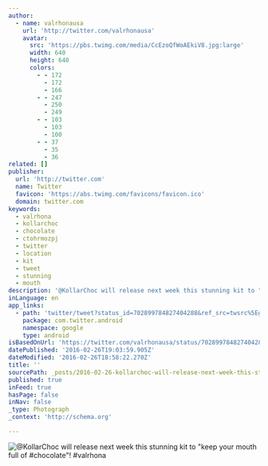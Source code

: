 ```yaml
---
author:
  - name: valrhonausa
    url: 'http://twitter.com/valrhonausa'
    avatar:
      src: 'https://pbs.twimg.com/media/CcEzoQfWoAEkiV8.jpg:large'
      width: 640
      height: 640
      colors:
        - - 172
          - 172
          - 166
        - - 247
          - 250
          - 249
        - - 103
          - 103
          - 100
        - - 37
          - 35
          - 36
related: []
publisher:
  url: 'http://twitter.com'
  name: Twitter
  favicon: 'https://abs.twimg.com/favicons/favicon.ico'
  domain: twitter.com
keywords:
  - valrhona
  - kollarchoc
  - chocolate
  - ctohrmozpj
  - twitter
  - location
  - kit
  - tweet
  - stunning
  - mouth
description: '@KollarChoc will release next week this stunning kit to "keep your mouth full of #chocolate"! #valrhona'
inLanguage: en
app_links:
  - path: 'twitter/tweet?status_id=702899784827404288&ref_src=twsrc%5Egoogle%7Ctwcamp%5Eandroidseo%7Ctwgr%5Estatus%7Ctwterm%5E702899784827404288'
    package: com.twitter.android
    namespace: google
    type: android
isBasedOnUrl: 'https://twitter.com/valrhonausa/status/702899784827404288'
datePublished: '2016-02-26T19:03:59.905Z'
dateModified: '2016-02-26T18:58:22.270Z'
title: ''
sourcePath: _posts/2016-02-26-kollarchoc-will-release-next-week-this-stunning-kit-to-kee.md
published: true
inFeed: true
hasPage: false
inNav: false
_type: Photograph
_context: 'http://schema.org'

---
```

![&commat;KollarChoc will release next week this stunning kit to "keep your mouth full of &num;chocolate"&excl; &num;valrhona](https://pbs.twimg.com/media/CcEzoQfWoAEkiV8.jpg:large)